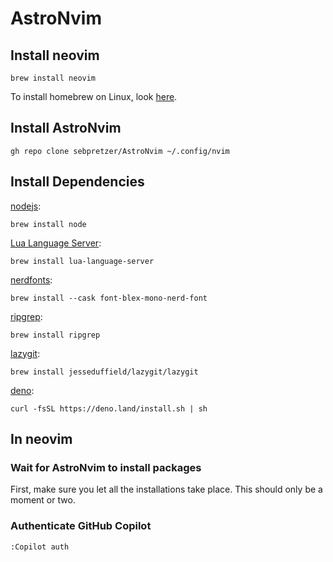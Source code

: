 # AstroNvim

## Install neovim

```
brew install neovim
```

To install homebrew on Linux, look [here](https://docs.brew.sh/Homebrew-on-Linux).

## Install AstroNvim

```
gh repo clone sebpretzer/AstroNvim ~/.config/nvim
```

## Install Dependencies

[nodejs](https://nodejs.org/en/download/):
```
brew install node
```

[Lua Language Server](https://luals.github.io/):
```
brew install lua-language-server
```

[nerdfonts](https://www.nerdfonts.com/font-downloads):
```
brew install --cask font-blex-mono-nerd-font
```

[ripgrep](https://github.com/BurntSushi/ripgrep):
```
brew install ripgrep
```

[lazygit](https://github.com/jesseduffield/lazygit):
```
brew install jesseduffield/lazygit/lazygit
```

[deno](https://deno.com/):
```
curl -fsSL https://deno.land/install.sh | sh
```

## In neovim

### Wait for AstroNvim to install packages

First, make sure you let all the installations take place. This should only be a moment or two.

### Authenticate GitHub Copilot

```vim
:Copilot auth
```
